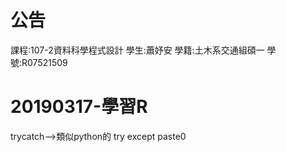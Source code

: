 # 公告
課程:107-2資料科學程式設計 學生:蕭妤安 學籍:土木系交通組碩一 學號:R07521509
    
# 20190317-學習R

trycatch-->類似python的 try except
paste0
